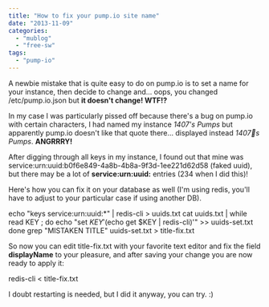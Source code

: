 ```yaml
---
title: "How to fix your pump.io site name"
date: "2013-11-09"
categories: 
  - "mublog"
  - "free-sw"
tags: 
  - "pump-io"
---
```


A newbie mistake that is quite easy to do on pump.io is to set a name for your instance, then decide to change and... oops, you changed /etc/pump.io.json but **it doesn't change! WTF!?**

In my case I was particularly pissed off because there's a bug on pump.io with certain characters, I had named my instance _1407's Pumps_ but apparently pump.io doesn't like that quote there... displayed instead _1407&#27;s Pumps_. **ANGRRRY!**

After digging through all keys in my instance, I found out that mine was service:urn:uuid:b0f6e849-4a8b-4b8a-9f3d-1ee221d62d58 (faked uuid), but there may be a lot of **service:urn:uuid:** entries (234 when I did this)!

Here's how you can fix it on your database as well (I'm using redis, you'll have to adjust to your particular case if using another DB).

echo "keys service:urn:uuid:\*" | redis-cli > uuids.txt
cat uuids.txt | while read KEY ; do
    echo "set $KEY '$(echo get $KEY | redis-cli)'" >> uuids-set.txt
done
grep "MISTAKEN TITLE" uuids-set.txt > title-fix.txt

So now you can edit title-fix.txt with your favorite text editor and fix the field **displayName** to your pleasure, and after saving your change you are now ready to apply it:

redis-cli < title-fix.txt

I doubt restarting is needed, but I did it anyway, you can try. :)
